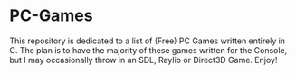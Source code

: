 # PC-Games
This repository is dedicated to a list of (Free) PC Games written entirely in C. The plan is to have the majority of these games written for the Console, but I may occasionally throw in an SDL, Raylib or Direct3D Game. Enjoy!
